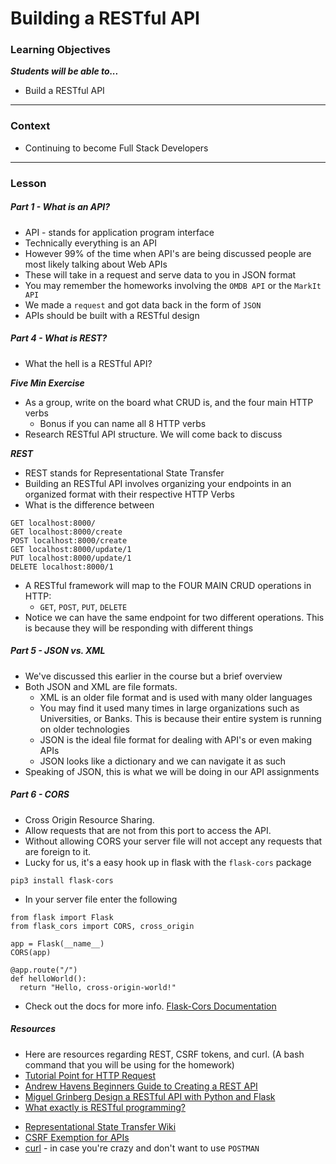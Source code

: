 # Building a RESTful API


### Learning Objectives
***Students will be able to...***

* Build a RESTful API
 
---
### Context

* Continuing to become Full Stack Developers

---

### Lesson

##### Part 1 - What is an API?

* API - stands for application program interface
* Technically everything is an API
* However 99% of the time when API's are being discussed people are most likely talking about Web APIs
* These will take in a request and serve data to you in JSON format
* You may remember the homeworks involving the `OMDB API` or the `MarkIt API`
* We made a `request` and got data back in the form of `JSON`
* APIs should be built with a RESTful design

##### Part 4 - What is REST?

* What the hell is a RESTful API?

***Five Min Exercise***

* As a group, write on the board what CRUD is, and the four main HTTP verbs
	* Bonus if you can name all 8 HTTP verbs
* Research RESTful API structure. We will come back to discuss

***REST***

* REST stands for Representational State Transfer
* Building an RESTful API involves organizing your endpoints in an organized format with their respective HTTP Verbs
* What is the difference between 

```
GET localhost:8000/
GET localhost:8000/create
POST localhost:8000/create
GET localhost:8000/update/1
PUT localhost:8000/update/1
DELETE localhost:8000/1
```
* A RESTful framework will map to the FOUR MAIN CRUD operations in HTTP:
	* `GET`, `POST`, `PUT`, `DELETE`
* Notice we can have the same endpoint for two different operations. This is because they will be responding with different things 

##### Part 5 - JSON vs. XML

* We've discussed this earlier in the course but a brief overview
* Both JSON and XML are file formats.
	* XML is an older file format and is used with many older languages
	* You may find it used many times in large organizations such as Universities, or Banks. This is because their entire system is running on older technologies
	* JSON is the ideal file format for dealing with API's or even making APIs
	* JSON looks like a dictionary and we can navigate it as such
* Speaking of JSON, this is what we will be doing in our API assignments

##### Part 6 - CORS

* Cross Origin Resource Sharing.
* Allow requests that are not from this port to access the API.
* Without allowing CORS your server file will not accept any requests that are foreign to it. 
* Lucky for us, it's a easy hook up in flask with the `flask-cors` package

```
pip3 install flask-cors
```
* In your server file enter the following

```
from flask import Flask
from flask_cors import CORS, cross_origin

app = Flask(__name__)
CORS(app)

@app.route("/")
def helloWorld():
  return "Hello, cross-origin-world!"
```
* Check out the docs for more info. [Flask-Cors Documentation](https://flask-cors.readthedocs.io/en/latest/)



##### Resources

* Here are resources regarding REST, CSRF tokens, and curl. (A bash command that you will be using for the homework)
* [Tutorial Point for HTTP Request](http://www.tutorialspoint.com/http/http_requests.htm)
* [Andrew Havens Beginners Guide to Creating a REST API](http://www.andrewhavens.com/posts/20/beginners-guide-to-creating-a-rest-api/)
* [Miguel Grinberg Design a RESTful API with Python and Flask](http://blog.miguelgrinberg.com/post/designing-a-restful-api-with-python-and-flask)
* [What exactly is RESTful programming?](http://stackoverflow.com/questions/671118/what-exactly-is-restful-programming)
- [Representational State Transfer Wiki](https://en.wikipedia.org/wiki/Representational_state_transfer)
- [CSRF Exemption for APIs](http://stackoverflow.com/questions/10741339/do-csrf-attack-worries-apply-to-apis)
- [curl](http://superuser.com/questions/149329/what-is-the-curl-command-line-syntax-to-do-a-post-request) - in case you're crazy and don't want to use `POSTMAN`
